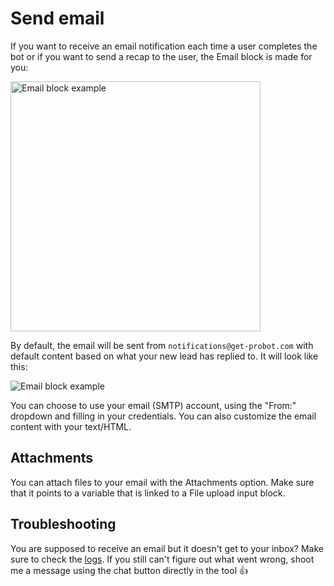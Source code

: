# Send email

If you want to receive an email notification each time a user completes the bot or if you want to send a recap to the user, the Email block is made for you:

<img
  src="/img/blocks/integrations/email.png"
  width="400"
  alt="Email block example"
/>

By default, the email will be sent from `notifications@get-probot.com` with default content based on what your new lead has replied to. It will look like this:

<img
  src="/img/blocks/integrations/default-email.png"
  alt="Email block example"
/>

You can choose to use your email (SMTP) account, using the "From:" dropdown and filling in your credentials.
You can also customize the email content with your text/HTML.

## Attachments

You can attach files to your email with the Attachments option. Make sure that it points to a variable that is linked to a File upload input block.

## Troubleshooting

You are supposed to receive an email but it doesn't get to your inbox? Make sure to check the [logs](/editor/results). If you still can't figure out what went wrong, shoot me a message using the chat button directly in the tool 👍
